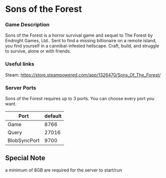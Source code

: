 # Sons of the Forest

### Game Description

Sons of the Forest is a horror survival game and sequel to The Forest by Endnight Games, Ltd.. Sent to find a missing billionaire on a remote island, you find yourself in a cannibal-infested hellscape. Craft, build, and struggle to survive, alone or with friends.

### Useful links

Steam: https://store.steampowered.com/app/1326470/Sons_Of_The_Forest/

### Server Ports

Sons of the Forest requires up to 3 ports. You can choose every port you want.

| Port    | default       |
|---------|---------------|
| Game    |     8766     |
| Query     |     27016     |
| BlobSyncPort | 9700       |

## Special Note

a minimum of 8GB are required for the server to start/run